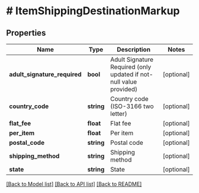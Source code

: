 # # ItemShippingDestinationMarkup

## Properties

Name | Type | Description | Notes
------------ | ------------- | ------------- | -------------
**adult_signature_required** | **bool** | Adult Signature Required (only updated if not-null value provided) | [optional]
**country_code** | **string** | Country code (ISO-3166 two letter) | [optional]
**flat_fee** | **float** | Flat fee | [optional]
**per_item** | **float** | Per item | [optional]
**postal_code** | **string** | Postal code | [optional]
**shipping_method** | **string** | Shipping method | [optional]
**state** | **string** | State | [optional]

[[Back to Model list]](../../README.md#models) [[Back to API list]](../../README.md#endpoints) [[Back to README]](../../README.md)
